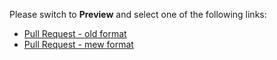 Please switch to **Preview** and select one of the following links:

* [Pull Request - old format](?template=pull_request.md)
* [Pull Request - mew format](?template=pull_request.yaml)
